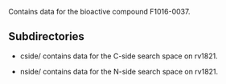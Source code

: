Contains data for the bioactive compound F1016-0037.

## Subdirectories

- cside/ contains data for the C-side search space on rv1821.

- nside/ contains data for the N-side search space on rv1821.

